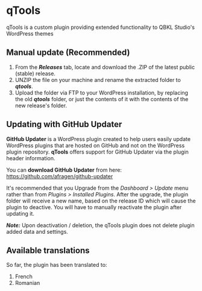 # qTools

qTools is a custom plugin providing extended functionality to QBKL Studio's WordPress themes

## Manual update (Recommended)

1. From the _**Releases**_ tab, locate and download the .ZIP of the latest public (stable) release.
2. UNZIP the file on your machine and rename the extracted folder to _**qtools**_.
3. Upload the folder via FTP to your WordPress installation, by replacing the old _**qtools**_ folder, or just the contents of it with the contents of the new release's folder.

## Updating with GitHub Updater

**GitHub Updater** is a WordPress plugin created to help users easily update WordPress plugins that are hosted on GitHub and not on the WordPress plugin repository. **qTools** offers support for GitHub Updater via the plugin header information.

You can **download GitHub Updater** from here: https://github.com/afragen/github-updater

It's recommended that you Upgrade from the _Dashboard > Update_ menu rather than from _Plugins > Installed Plugins_.
After the upgrade, the plugin folder will receive a new name, based on the release ID which will cause the plugin to deactive. You will have to manually reactivate the plugin after updating it.

_**Note:**_ Upon deactivation / deletion, the qTools plugin does not delete plugin added data and settings.

## Available translations

So far, the plugin has been translated to:
1. French
2. Romanian
